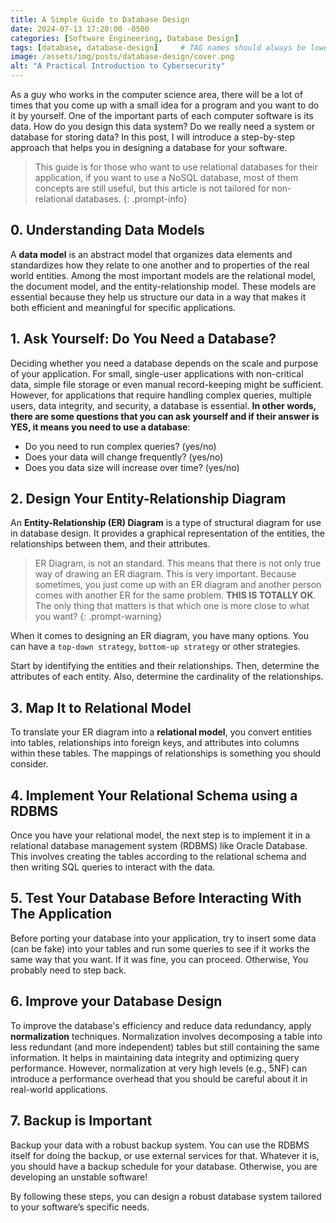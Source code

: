 ```yaml
---
title: A Simple Guide to Database Design
date: 2024-07-13 17:20:00 -0500
categories: [Software Engineering, Database Design]
tags: [database, database-design]     # TAG names should always be lowercase
image: /assets/img/posts/database-design/cover.png
alt: "A Practical Introduction to Cybersecurity"
---
```

As a guy who works in the computer science area, there will be a lot of times that you come up with a small idea for a program and you want to do it by yourself. One of the important parts of each computer software is its data. How do you design this data system? Do we really need a system or database for storing data? In this post, I will introduce a step-by-step approach that helps you in designing a database for your software.

> This guide is for those who want to use relational databases for their application, if you want to use a NoSQL database, most of them concepts are still useful, but this article is not tailored for non-relational databases.
{: .prompt-info}

## 0. Understanding Data Models

A **data model** is an abstract model that organizes data elements and standardizes how they relate to one another and to properties of the real world entities. Among the most important models are the relational model, the document model, and the entity-relationship model. These models are essential because they help us structure our data in a way that makes it both efficient and meaningful for specific applications.

## 1. Ask Yourself: Do You Need a Database?

Deciding whether you need a database depends on the scale and purpose of your application. For small, single-user applications with non-critical data, simple file storage or even manual record-keeping might be sufficient. However, for applications that require handling complex queries, multiple users, data integrity, and security, a database is essential. **In other words, there are some questions that you can ask yourself and if their answer is YES, it means you need to use a database**:
- Do you need to run complex queries? (yes/no)
- Does your data will change frequently? (yes/no)
- Does you data size will increase over time? (yes/no)

## 2. Design Your Entity-Relationship Diagram

An **Entity-Relationship (ER) Diagram** is a type of structural diagram for use in database design. It provides a graphical representation of the entities, the relationships between them, and their attributes.
> ER Diagram, is not an standard. This means that there is not only true way of drawing an ER diagram. This is very important. Because sometimes, you just come up with an ER diagram and another person comes with another ER for the same problem. **THIS IS TOTALLY OK**. The only thing that matters is that which one is more  close to what you want?
{: .prompt-warning}

When it comes to designing an ER diagram, you have many options. You can have a `top-down strategy`, `bottom-up strategy` or other strategies.

Start by identifying the entities and their relationships. Then, determine the attributes of each entity. Also, determine the cardinality of the relationships.

## 3. Map It to Relational Model

To translate your ER diagram into a **relational model**, you convert entities into tables, relationships into foreign keys, and attributes into columns within these tables. The mappings of relationships is something you should consider.

## 4. Implement Your Relational Schema using a RDBMS

Once you have your relational model, the next step is to implement it in a relational database management system (RDBMS) like Oracle Database. This involves creating the tables according to the relational schema and then writing SQL queries to interact with the data.

## 5. Test Your Database Before Interacting With The Application
Before porting your database into your application, try to insert some data (can be fake) into your tables and run some queries to see if it works the same way that you want. If it was fine, you can proceed. Otherwise, You probably need to step back.

## 6. Improve your Database Design

To improve the database's efficiency and reduce data redundancy, apply **normalization** techniques. Normalization involves decomposing a table into less redundant (and more independent) tables but still containing the same information. It helps in maintaining data integrity and optimizing query performance. However, normalization at very high levels (e.g., 5NF) can introduce a performance overhead that you should be careful about it in real-world applications.

## 7. Backup is Important
Backup your data with a robust backup system. You can use the RDBMS itself for doing the backup, or use external services for that. Whatever it is, you should have a backup schedule for your database. Otherwise, you are developing an unstable software!

By following these steps, you can design a robust database system tailored to your software’s specific needs.